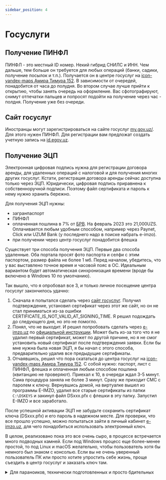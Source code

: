 ```yaml
---
sidebar_position: 4
---
```


# Госуслуги

## Получение ПИНФЛ

ПИНФЛ - это местный ID номер. Некий гибрид СНИЛС и ИНН. Чем дальше, тем больше
он требуется для любых операций (банки, садики, получение посылок и т.п.).
Получается он в центре госуслуг на
[icon-yandex-maps Амира Тимура 152](https://yandex.uz/maps/org/43705786583). В
зависимости от очередей, понадобится от часа до полудня. Во втором случае лучше
прийти к открытию, чтобы занять очередь на оформление. Вас сфотографируют,
снимут отпечатки пальцев и попросят подойти на получение через час - полдня.
Получение уже без очереди.

## Сайт госуслуг

Иностранцы могут зарегистрироваться на сайте госуслуг
[my.gov.uz/](https://my.gov.uz/). Для этого нужен ПИНФЛ. Для регистрации вам
предложат создать учетную запись на [id.egov.uz](https://id.egov.uz/ru).

## Получение ЭЦП

Электронная цифровая подпись нужна для регистрации договора аренды, для
удаленных операций с налоговой и для получения многих других госуслуг. Кстати,
регистрация договора аренды сейчас доступна только через ЭЦП. Юридически,
цифровая подпись приравнена к собственноручной подписи. Поэтому файл сертификата
и пароль к нему нужно хранить бережно.

Для получения ЭЦП нужны:

- загранпаспорт
- ПИНФЛ
- оплаченная пошлина в 7% от [БРВ](https://my.gov.uz/ru/mrzp/default/tab). На
  февраль 2023 это 21,000UZS. Оплачивается любым удобным способом, например
  через Paynet, Click или UZUM Bank (у последнего надо в поиске набрать e-imzo).
- при получении через центр госуслуг понадобится флешка

Существует три способа получения ЭЦП. Первые два способа удаленные. Оба портала
просят фото паспорта и селфи с этим паспортом, размер файла не более 1 мб. Перед
началом, убедитесь, что у вас выставлено точное время и часовой пояс в ОС.
Идеальным вариантом будет автоматическая синхронизация времени (вроде бы
включено в Windows 10 по умолчанию).

Так вышло, что я опробовал все 3, и только личное посещение центра госуслуг
закончилось удачно:

1. Сначала я попытался сделать через
   [сайт госуслуг](https://my.gov.uz/ru/service/357). Получил подтверждение,
   установил сертификат через этот же сайт, но он не стал приниматься из-за
   ошибки CERTIFICATE_IS_NOT_VALID_AT_SIGNING_TIME. Я решил подождать до
   следующего дня, но это не помогло.
2. Понял, что не выходит. И решил попробовать сделать через
   [e-imzo.uz](https://e-imzo.uz/) по
   [официальной инструкции](https://dls.yt.uz/e-imzo/instruction_online_ecp_ru.pdf).
   Может быть из-за того что я не удалил первый сертификат, может по другой
   причине, но я не смог установить новый сертификат после подтверждения заявки.
   Если бы мне нужна была новая ЭЦП, я бы начал с этого способа, предварительно
   удалив все предыдущие сертификаты.
3. Отчаявшись, решил что пора скататься до центра госуслуг на
   [icon-yandex-maps Амира Тимура 152](https://yandex.uz/maps/org/43705786583).
   С собой нужно: паспорт, лист с ПИНФЛ, флешка и оплаченная любым способом
   пошлина (квитанцию не проверяют). Приехал к 10, в очереди ждал 3-5 минут.
   Сама процедура заняла не более 3 минут. Сразу же приходит СМС с паролем к
   ключу. Вернувшись домой, на виртуалке вышел из программы E-IMZO, удалил все
   старые сертификаты из папки `C:\DSKEYS` и закинул файл DSxxx.pfx с флешки в
   эту папку. Запустил E-IMZO и все заработало.

После успешной активации ЭЦП не забудьте сохранить сертификат ключа (DSxxx.pfx)
и его пароль в надежном месте. Для проверки, что все прошло успешно, можно
попытаться зайти в личный кабинет [e-imzo.uz](https://e-imzo.uz/), для чего
понадобиться использовать электронный ключ.

В целом, реализовано пока это все очень сыро, в процессе встречается много
подводных камней. Если под Windows процесс еще более-менее простой, то под Linux
и macOS желательно, чтобы пользователь хотя бы немного был знаком с консолью.
Если вы не очень уверенный пользователь ПК или просто хотите упростить себе
жизнь, проще съездить в центр госуслуг и заказать ключ там.

<details>
  <summary>Для параноиков, технически подготовленных и просто бдительных</summary>

ПО E-IMZO устанавливает свой корневой сертификат. Теоретически, это позволяет
госорганам просматривать весь ваш трафик. Даже если вам нечего скрывать, кто
знает, на сколько надежно защищен закрытый ключ E-IMZO. Если он будет
скомпрометирован злоумышленниками, это открывает огромные просторы для
мошенничества. Впрочем, такое случается нечасто.

Поэтому, я предпочитаю устанавливать такой софт на отдельную виртуальную машину.
Раньше еще был вариант с национальным браузером где вшиты все сертификаты, но
потом ссылки на него поудаляли. Если у кого остались, скиньте, пожалуйста, в
обсуждение.

</details>
